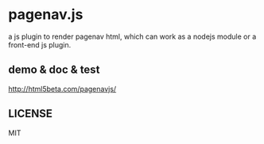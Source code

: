 # pagenav.js

a js plugin to render pagenav html, which can work as a nodejs module or a front-end js plugin.

## demo & doc & test

<a href="http://html5beta.com/pagenavjs/">http://html5beta.com/pagenavjs/</a>

## LICENSE

MIT
